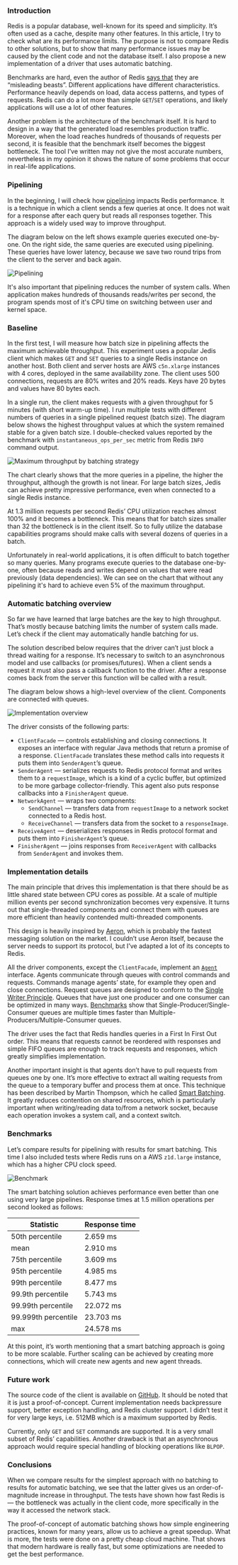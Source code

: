 ### Introduction

Redis is a popular database, well-known for its speed and simplicity. It’s often used as a cache,
despite many other features. In this article, I try to check what are its performance limits.
The purpose is not to compare Redis to other solutions, but to show that many performance
issues may be caused by the client code and not the database itself. I also propose a new 
implementation of a driver that uses automatic batching.

Benchmarks are hard, even the author of Redis [says that](http://antirez.com/news/85)
they are “misleading beasts”. Different applications have different characteristics.
Performance heavily depends on load, data access patterns, and types of requests.
Redis can do a lot more than simple `GET`/`SET` operations, and likely applications will use
a lot of other features.

Another problem is the architecture of the benchmark itself. It is hard to design in a way that
the generated load resembles production traffic. Moreover, when the load reaches hundreds
of thousands of requests per second, it is feasible that the benchmark itself becomes the biggest bottleneck.
The tool I’ve written may not give the most accurate numbers, nevertheless in my opinion it shows
the nature of some problems that occur in real-life applications.

### Pipelining

In the beginning, I will check how [pipelining](http://redis.io/topics/pipelining)
impacts Redis performance. It is a technique in which a client sends a few queries at once.
It does not wait for a response after each query but reads all responses together.
This approach is a widely used way to improve throughput.

The diagram below on the left shows example queries executed one-by-one. On the right side,
the same queries are executed using pipelining. These queries have lower latency, because we save
two round trips from the client to the server and back again.

![Pipelining](./pipelining.png)

It's also important that pipelining reduces the number of system calls. When application makes hundreds of thousands
reads/writes per second, the program spends most of it's CPU time on switching between user and kernel space.

### Baseline

In the first test, I will measure how batch size in pipelining affects the maximum achievable throughput.
This experiment uses a popular Jedis client which makes `GET` and `SET` queries to a single Redis
instance on another host. Both client and server hosts are AWS `c5n.xlarge` instances with 4 cores, deployed in
the same availability zone. The client uses 500 connections, requests are 80% writes and 20% reads.
Keys have 20 bytes and values have 80 bytes each.

In a single run, the client makes requests with a given throughput for 5 minutes (with short warm-up time).
I run multiple tests with different numbers of queries in a single pipelined request (batch size).
The diagram below shows the highest throughput values at which the system remained stable for a given batch size.
I double-checked values reported by the benchmark with `instantaneous_ops_per_sec` metric from
Redis `INFO` command output.

![Maximum throughput by batching strategy](./baseline.png)

The chart clearly shows that the more queries in a pipeline, the higher the throughput,
although the growth is not linear. For large batch sizes, Jedis can achieve pretty impressive
performance, even when connected to a single Redis instance.

At 1.3 million requests per second Redis’ CPU utilization reaches almost 100% and it becomes a bottleneck.
This means that for batch sizes smaller than 32 the bottleneck is in the client itself.
So to fully utilize the database capabilities programs should make calls with several dozens of
queries in a batch.

Unfortunately in real-world applications, it is often difficult to batch together so many queries.
Many programs execute queries to the database one-by-one, often because reads and writes depend on
values that were read previously (data dependencies). We can see on the chart that without any
pipelining it's hard to achieve even 5% of the maximum throughput.

### Automatic batching overview

So far we have learned that large batches are the key to high throughput. That’s mostly because
batching limits the number of system calls made. Let’s check if the client may automatically
handle batching for us.

The solution described below requires that the driver can’t just block a thread waiting for a response.
It’s necessary to switch to an asynchronous model and use callbacks (or promises/futures).
When a client sends a request it must also pass a callback function to the driver.
After a response comes back from the server this function will be called with a result.

The diagram below shows a high-level overview of the client. Components are connected with queues.

![Implementation overview](./overview.png)

The driver consists of the following parts:
* `ClientFacade` &mdash; controls establishing and closing connections. It exposes an interface with
regular Java methods that return a promise of a response. `ClientFacade` translates these
method calls into requests it puts them into `SenderAgent`’s queue. 
* `SenderAgent` &mdash; serializes requests to Redis protocol format and writes them to a `requestImage`,
which is a kind of a cyclic buffer, but optimized to be more garbage collector-friendly.
This agent also puts response callbacks into a `FinisherAgent` queue.
* `NetworkAgent` &mdash; wraps two components:
  * `SendChannel` &mdash; transfers data from `requestImage` to a network socket connected to a Redis host.
  * `ReceiveChannel` &mdash; transfers data from the socket to a `responseImage`.
* `ReceiveAgent` &mdash; deserializes responses in Redis protocol format and puts them into
`FinisherAgent`’s queue.
* `FinisherAgent` &mdash; joins responses from `ReceiverAgent` with callbacks from
`SenderAgent` and invokes them.

### Implementation details

The main principle that drives this implementation is that there should be as little shared state
between CPU cores as possible. At a scale of multiple million events per second synchronization
becomes very expensive. It turns out that single-threaded components and connect them with queues
are more efficient than heavily contended multi-threaded components.

This design is heavily inspired by [Aeron](https://github.com/real-logic/aeron), which is probably
the fastest messaging solution on the market. I couldn’t use Aeron itself, because
the server needs to support its protocol, but I’ve adapted a lot of its concepts to Redis.

All the driver components, except the `ClientFacade`, implement an
[`Agent`](https://github.com/real-logic/agrona/blob/db5814e3f1841bdf8999dcaf1ec4b8c62a15f317/agrona/src/main/java/org/agrona/concurrent/Agent.java)
interface. Agents communicate through queues with control commands and requests.
Commands manage agents’ state, for example they open and close connections.
Request queues are designed to conform to
the [Single Writer Principle](https://mechanical-sympathy.blogspot.com/2011/09/single-writer-principle.html).
Queues that have just one producer and one consumer can be optimized in many ways.
[Benchmarks](http://psy-lob-saw.blogspot.com/p/lock-free-queues.html) show that
Single-Producer/Single-Consumer queues are multiple times faster than Multiple-Producers/Multiple-Consumer queues.

The driver uses the fact that Redis handles queries in a First In First Out order.
This means that requests cannot be reordered with responses and simple FIFO queues are enough to track
requests and responses, which greatly simplifies implementation.

Another important insight is that agents don’t have to pull requests from queues one by one.
It’s more effective to extract all waiting requests from the queue to a temporary buffer and process
them at once. This technique has been described by Martin Thompson, which he called
[Smart Batching](https://mechanical-sympathy.blogspot.com/2011/10/smart-batching.html).
It greatly reduces contention on shared resources, which is particularly important when
writing/reading data to/from a network socket, because each operation invokes a system call,
and a context switch.

### Benchmarks

Let’s compare results for pipelining with results for smart batching.
This time I also included tests where Redis runs on a AWS `z1d.large` instance, which has a higher CPU clock speed.

![Benchmark](./benchmark.png)

The smart batching solution achieves performance even better than one using very large pipelines. 
Response times at 1.5 million operations per second looked as follows:
 
| Statistic | Response time |
|-----------|---------------|
| 50th percentile |  2.659 ms |
| mean | 2.910 ms |
| 75th percentile | 3.609 ms |
| 95th percentile | 4.985 ms |
| 99th percentile | 8.477 ms |
| 99.9th percentile |5.743 ms |
| 99.99th percentile | 22.072 ms |
| 99.999th percentile | 23.703 ms |
| max | 24.578 ms |

At this point, it’s worth mentioning that a smart batching approach is going to be more scalable.
Further scaling can be achieved by creating more connections, which will create new agents and new agent threads.

### Future work

The source code of the client is available on [GitHub](https://github.com/msulima/redis-client).
It should be noted that it is just a proof-of-concept.
Current implementation needs backpressure support, better exception handling, and Redis cluster support.
I didn’t test it for very large keys, i.e. 512MB which is a maximum supported by Redis.

Currently, only `GET` and `SET` commands are supported. It is a very small subset of Redis’ capabilities.
Another drawback is that an asynchronous approach would require special handling of
blocking operations like `BLPOP`.

### Conclusions

When we compare results for the simplest approach with no batching to results for automatic batching,
we see that the latter gives us an order-of-magnitude increase in throughput.
The tests have shown how fast Redis is &mdash; the bottleneck was actually in the client code,
more specifically in the way it accessed the network stack.

The proof-of-concept of automatic batching shows how simple engineering practices,
known for many years, allow us to achieve a great speedup.
What is more, the tests were done on a pretty cheap cloud machine.
That shows that modern hardware is really fast, but some optimizations are needed to get the best performance.
